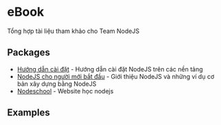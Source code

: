 # eBook
Tổng hợp tài liệu tham khảo cho Team NodeJS

## Packages
- [Hướng dẫn cài đặt](https://nodejs.org/en/download/package-manager/) - Hướng dẫn cài đặt NodeJS trên các nền tảng
- [NodeJS cho người mới bắt đầu](http://www.nodebeginner.org/index-vi.html) - Giới thiệu NodeJS và những ví dụ cơ bản xây dựng bằng NodeJS
- [Nodeschool](http://nodeschool.io/vi/index.html) - Website học nodejs 

## Examples

